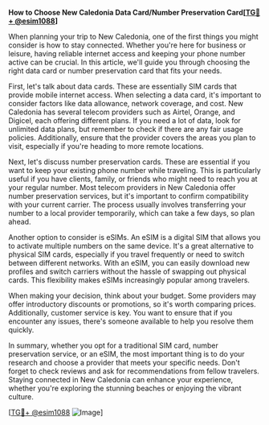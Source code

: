 **How to Choose New Caledonia Data Card/Number Preservation Card[[TG💪+ @esim1088](https://t.me/s/esim1088)]**

When planning your trip to New Caledonia, one of the first things you might consider is how to stay connected. Whether you're here for business or leisure, having reliable internet access and keeping your phone number active can be crucial. In this article, we'll guide you through choosing the right data card or number preservation card that fits your needs.

First, let's talk about data cards. These are essentially SIM cards that provide mobile internet access. When selecting a data card, it's important to consider factors like data allowance, network coverage, and cost. New Caledonia has several telecom providers such as Airtel, Orange, and Digicel, each offering different plans. If you need a lot of data, look for unlimited data plans, but remember to check if there are any fair usage policies. Additionally, ensure that the provider covers the areas you plan to visit, especially if you're heading to more remote locations.

Next, let's discuss number preservation cards. These are essential if you want to keep your existing phone number while traveling. This is particularly useful if you have clients, family, or friends who might need to reach you at your regular number. Most telecom providers in New Caledonia offer number preservation services, but it's important to confirm compatibility with your current carrier. The process usually involves transferring your number to a local provider temporarily, which can take a few days, so plan ahead.

Another option to consider is eSIMs. An eSIM is a digital SIM that allows you to activate multiple numbers on the same device. It's a great alternative to physical SIM cards, especially if you travel frequently or need to switch between different networks. With an eSIM, you can easily download new profiles and switch carriers without the hassle of swapping out physical cards. This flexibility makes eSIMs increasingly popular among travelers.

When making your decision, think about your budget. Some providers may offer introductory discounts or promotions, so it's worth comparing prices. Additionally, customer service is key. You want to ensure that if you encounter any issues, there's someone available to help you resolve them quickly.

In summary, whether you opt for a traditional SIM card, number preservation service, or an eSIM, the most important thing is to do your research and choose a provider that meets your specific needs. Don't forget to check reviews and ask for recommendations from fellow travelers. Staying connected in New Caledonia can enhance your experience, whether you're exploring the stunning beaches or enjoying the vibrant culture.

[[TG💪+ @esim1088](https://t.me/s/esim1088) ![Image](https://i.postimg.cc/Y0z9fWf4/image.png)]